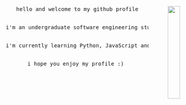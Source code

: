 <div align="center">
<img src="assets/ayaka.gif" width="25%" align="right" />
<pre>
hello and welcome to my github profile
  <br>
i'm an undergraduate software engineering student @ UoW
  <br>
i'm currently learning Python, JavaScript and React.js
  <br>
i hope you enjoy my profile :) 
</pre>
